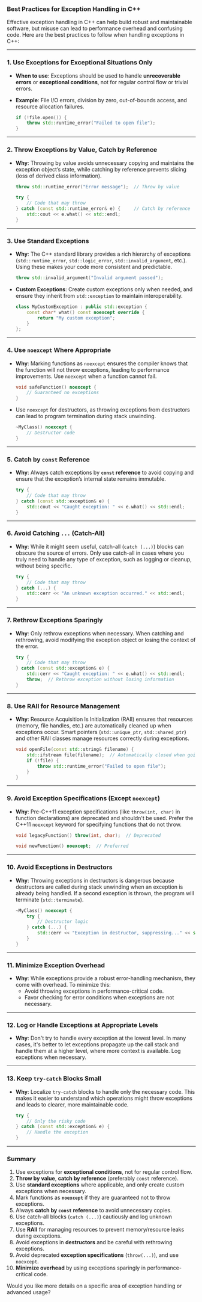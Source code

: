 ### Best Practices for Exception Handling in C++

Effective exception handling in C++ can help build robust and maintainable software, but misuse can lead to performance overhead and confusing code. Here are the best practices to follow when handling exceptions in C++:

---

### 1. **Use Exceptions for Exceptional Situations Only**
- **When to use**: Exceptions should be used to handle **unrecoverable errors** or **exceptional conditions**, not for regular control flow or trivial errors.
- **Example**: File I/O errors, division by zero, out-of-bounds access, and resource allocation failures.
  
  ```cpp
  if (!file.open()) {
      throw std::runtime_error("Failed to open file");
  }
  ```

---

### 2. **Throw Exceptions by Value, Catch by Reference**
- **Why**: Throwing by value avoids unnecessary copying and maintains the exception object’s state, while catching by reference prevents slicing (loss of derived class information).
  
  ```cpp
  throw std::runtime_error("Error message");  // Throw by value

  try {
      // Code that may throw
  } catch (const std::runtime_error& e) {     // Catch by reference
      std::cout << e.what() << std::endl;
  }
  ```

---

### 3. **Use Standard Exceptions**
- **Why**: The C++ standard library provides a rich hierarchy of exceptions (`std::runtime_error`, `std::logic_error`, `std::invalid_argument`, etc.). Using these makes your code more consistent and predictable.
  
  ```cpp
  throw std::invalid_argument("Invalid argument passed");
  ```

- **Custom Exceptions**: Create custom exceptions only when needed, and ensure they inherit from `std::exception` to maintain interoperability.

  ```cpp
  class MyCustomException : public std::exception {
      const char* what() const noexcept override {
          return "My custom exception";
      }
  };
  ```

---

### 4. **Use `noexcept` Where Appropriate**
- **Why**: Marking functions as `noexcept` ensures the compiler knows that the function will not throw exceptions, leading to performance improvements. Use `noexcept` when a function cannot fail.
  
  ```cpp
  void safeFunction() noexcept {
      // Guaranteed no exceptions
  }
  ```

- Use `noexcept` for destructors, as throwing exceptions from destructors can lead to program termination during stack unwinding.

  ```cpp
  ~MyClass() noexcept {
      // Destructor code
  }
  ```

---

### 5. **Catch by `const` Reference**
- **Why**: Always catch exceptions by **`const` reference** to avoid copying and ensure that the exception’s internal state remains immutable.
  
  ```cpp
  try {
      // Code that may throw
  } catch (const std::exception& e) {
      std::cout << "Caught exception: " << e.what() << std::endl;
  }
  ```

---

### 6. **Avoid Catching `...` (Catch-All)**
- **Why**: While it might seem useful, catch-all (`catch (...)`) blocks can obscure the source of errors. Only use catch-all in cases where you truly need to handle any type of exception, such as logging or cleanup, without being specific.

  ```cpp
  try {
      // Code that may throw
  } catch (...) {
      std::cerr << "An unknown exception occurred." << std::endl;
  }
  ```

---

### 7. **Rethrow Exceptions Sparingly**
- **Why**: Only rethrow exceptions when necessary. When catching and rethrowing, avoid modifying the exception object or losing the context of the error.
  
  ```cpp
  try {
      // Code that may throw
  } catch (const std::exception& e) {
      std::cerr << "Caught exception: " << e.what() << std::endl;
      throw;  // Rethrow exception without losing information
  }
  ```

---

### 8. **Use RAII for Resource Management**
- **Why**: Resource Acquisition Is Initialization (RAII) ensures that resources (memory, file handles, etc.) are automatically cleaned up when exceptions occur. Smart pointers (`std::unique_ptr`, `std::shared_ptr`) and other RAII classes manage resources correctly during exceptions.

  ```cpp
  void openFile(const std::string& filename) {
      std::ifstream file(filename);  // Automatically closed when going out of scope
      if (!file) {
          throw std::runtime_error("Failed to open file");
      }
  }
  ```

---

### 9. **Avoid Exception Specifications (Except `noexcept`)**
- **Why**: Pre-C++11 exception specifications (like `throw(int, char)` in function declarations) are deprecated and shouldn't be used. Prefer the C++11 `noexcept` keyword for specifying functions that do not throw.

  ```cpp
  void legacyFunction() throw(int, char);  // Deprecated
  ```

  ```cpp
  void newFunction() noexcept;  // Preferred
  ```

---

### 10. **Avoid Exceptions in Destructors**
- **Why**: Throwing exceptions in destructors is dangerous because destructors are called during stack unwinding when an exception is already being handled. If a second exception is thrown, the program will terminate (`std::terminate`).

  ```cpp
  ~MyClass() noexcept {
      try {
          // Destructor logic
      } catch (...) {
          std::cerr << "Exception in destructor, suppressing..." << std::endl;
      }
  }
  ```

---

### 11. **Minimize Exception Overhead**
- **Why**: While exceptions provide a robust error-handling mechanism, they come with overhead. To minimize this:
  - Avoid throwing exceptions in performance-critical code.
  - Favor checking for error conditions when exceptions are not necessary.

---

### 12. **Log or Handle Exceptions at Appropriate Levels**
- **Why**: Don't try to handle every exception at the lowest level. In many cases, it's better to let exceptions propagate up the call stack and handle them at a higher level, where more context is available. Log exceptions when necessary.

---

### 13. **Keep `try-catch` Blocks Small**
- **Why**: Localize `try-catch` blocks to handle only the necessary code. This makes it easier to understand which operations might throw exceptions and leads to clearer, more maintainable code.

  ```cpp
  try {
      // Only the risky code
  } catch (const std::exception& e) {
      // Handle the exception
  }
  ```

---

### Summary

1. Use exceptions for **exceptional conditions**, not for regular control flow.
2. **Throw by value**, **catch by reference** (preferably `const` reference).
3. Use **standard exceptions** where applicable, and only create custom exceptions when necessary.
4. Mark functions as **`noexcept`** if they are guaranteed not to throw exceptions.
5. Always **catch by `const` reference** to avoid unnecessary copies.
6. Use catch-all blocks (`catch (...)`) cautiously and log unknown exceptions.
7. Use **RAII** for managing resources to prevent memory/resource leaks during exceptions.
8. Avoid exceptions in **destructors** and be careful with rethrowing exceptions.
9. Avoid deprecated **exception specifications** (`throw(...)`), and use `noexcept`.
10. **Minimize overhead** by using exceptions sparingly in performance-critical code.

Would you like more details on a specific area of exception handling or advanced usage?
